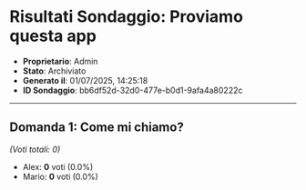 # Risultati Sondaggio: Proviamo questa app

- **Proprietario**: Admin
- **Stato**: Archiviato
- **Generato il**: 01/07/2025, 14:25:18
- **ID Sondaggio**: bb6df52d-32d0-477e-b0d1-9afa4a80222c

---

## Domanda 1: Come mi chiamo?

*(Voti totali: 0)*

- Alex: **0** voti (0.0%)
- Mario: **0** voti (0.0%)

